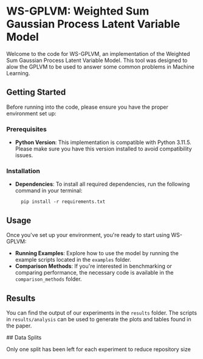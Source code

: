 # WS-GPLVM: Weighted Sum Gaussian Process Latent Variable Model

Welcome to the code for WS-GPLVM, an implementation of the Weighted Sum Gaussian Process Latent Variable Model. This tool was designed to alow the GPLVM to be used to answer some common problems in Machine Learning.

## Getting Started

Before running into the code, please ensure you have the proper environment set up:

### Prerequisites

- **Python Version**: This implementation is compatible with Python 3.11.5. Please make sure you have this version installed to avoid compatibility issues.

### Installation

- **Dependencies**: To install all required dependencies, run the following command in your terminal:

        pip install -r requirements.txt

## Usage

Once you've set up your environment, you're ready to start using WS-GPLVM:

- **Running Examples**: Explore how to use the model by running the example scripts located in the `examples` folder.
- **Comparison Methods**: If you're interested in benchmarking or comparing performance, the necessary code is available in the `comparison_methods` folder.

## Results 

You can find the output of our experiments in the `results` folder. The scripts in `results/analysis` can be used to generate the plots and tables found in the paper.


## Data Splits 

Only one split has been left for each experiment to reduce repository size
